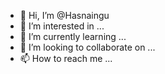 - 👋 Hi, I’m @Hasnaingu
- 👀 I’m interested in ...
- 🌱 I’m currently learning ...
- 💞️ I’m looking to collaborate on ...
- 📫 How to reach me ...

<!---
Hasnaingu/Hasnaingu is a ✨ special ✨ repository because its `README.md` (this file) appears on your GitHub profile.
You can click the Preview link to take a look at your changes.
--->

